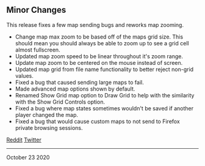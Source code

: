 ## Minor Changes

This release fixes a few map sending bugs and reworks map zooming.

- Change map max zoom to be based off of the maps grid size. This should mean you should always be able to zoom up to see a grid cell almost fullscreen.
- Updated map zoom speed to be linear throughout it's zoom range.
- Update map zoom to be centered on the mouse instead of screen.
- Updated map grid from file name functionality to better reject non-grid values.
- Fixed a bug that caused sending large maps to fail.
- Made advanced map options shown by default.
- Renamed Show Grid map option to Draw Grid to help with the similarity with the Show Grid Controls option.
- Fixed a bug where map states sometimes wouldn't be saved if another player changed the map.
- Fixed a bug that would cause custom maps to not send to Firefox private browsing sessions.

[Reddit]()
[Twitter]()

---

October 23 2020
